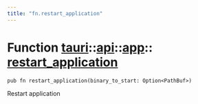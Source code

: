 ```yaml
---
title: "fn.restart_application"
---
```


# Function [tauri](/docs/api/rust/tauri/../../index.html)::​[api](/docs/api/rust/tauri/../index.html)::​[app](/docs/api/rust/tauri/index.html)::​[restart_application](/docs/api/rust/tauri/)

```
pub fn restart_application(binary_to_start: Option<PathBuf>)
```

Restart application
